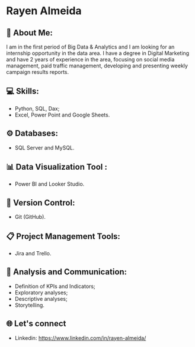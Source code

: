 # Rayen Almeida

## 👋 About Me:
I am in the first period of Big Data & Analytics and I am looking for an internship opportunity in the data area. I have a degree in Digital Marketing and have 2 years of experience in the area, focusing on social media management, paid traffic management, developing and presenting weekly campaign results reports.

## 💻 Skills:
- Python, SQL, Dax;
- Excel, Power Point and Google Sheets.

## ⚙️ Databases:
- SQL Server and  MySQL.

## 📊 Data Visualization Tool :
- Power BI and Looker Studio.

## 🔄 Version Control:
- Git (GitHub).

## 📋 Project Management Tools:
- Jira and Trello.

## 🎲 Analysis and Communication:
- Definition of KPIs and Indicators;
- Exploratory analyses;
- Descriptive analyses;
- Storytelling.

## 🌐 Let's connect
- Linkedin: https://www.linkedin.com/in/rayen-almeida/





<!--## Hi there 👋


**almeidarayen/almeidarayen** is a ✨ _special_ ✨ repository because its `README.md` (this file) appears on your GitHub profile.

Here are some ideas to get you started:

- 🔭 I’m currently working on ...
- 🌱 I’m currently learning ...
- 👯 I’m looking to collaborate on ...
- 🤔 I’m looking for help with ...
- 💬 Ask me about ...
- 📫 How to reach me: ...
- 😄 Pronouns: ...
- ⚡ Fun fact: ...
-->
